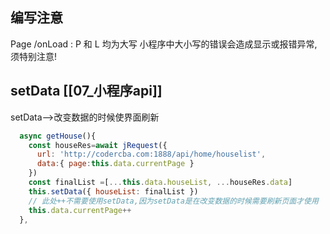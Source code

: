## 编写注意
Page /onLoad : P 和 L 均为大写
小程序中大小写的错误会造成显示或报错异常, 须特别注意!

## setData  [[07_小程序api]]
setData-->改变数据的时候使界面刷新
```js
  async getHouse(){
    const houseRes=await jRequest({
      url: 'http://codercba.com:1888/api/home/houselist',
      data:{ page:this.data.currentPage }
    })
    const finalList =[...this.data.houseList, ...houseRes.data]
    this.setData({ houseList: finalList })
    // 此处++不需要使用setData,因为setData是在改变数据的时候需要刷新页面才使用
    this.data.currentPage++
  },
```